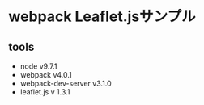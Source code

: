 # webpack Leaflet.jsサンプル

## tools

- node v9.7.1
- webpack v4.0.1
- webpack-dev-server v3.1.0
- leaflet.js v 1.3.1